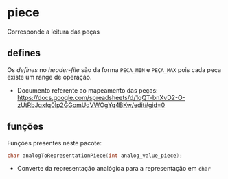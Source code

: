 # piece
Corresponde a leitura das peças

## defines
Os _defines_ no _header-file_ são da forma `PEÇA_MIN` e `PEÇA_MAX` pois cada peça existe um range de operação.

- Documento referente ao mapeamento das peças: https://docs.google.com/spreadsheets/d/1qQT-bnXvD2-O-zUtRbJqxfq0Ip2GGomUqVWOgYq4BKw/edit#gid=0

## funções

Funções presentes neste pacote:

```c
char analogToRepresentationPiece(int analog_value_piece);
```

- Converte da representação analógica para a representação em `char`